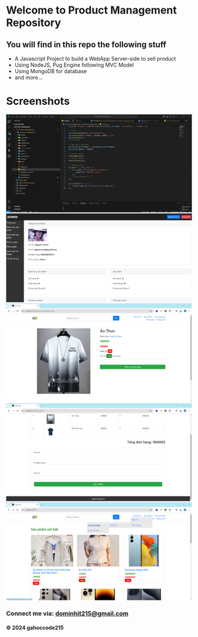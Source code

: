 # Welcome to Product Management Repository

## You will find in this repo the following stuff

* A Javascript Project to build a WebApp Server-side to sell product 
* Using NodeJS, Pug Engine following MVC Model 
* Using MongoDB for database
* and more...

# Screenshots
![Source code and test script](https://github.com/gahoccode215/ProductManagement/blob/main/screenshots/Screenshot%202024-07-03%20214329.png)
![Source code and test script](https://github.com/gahoccode215/ProductManagement/blob/main/screenshots/Screenshot%202024-07-03%20212738.png)
![Source code and test script](https://github.com/gahoccode215/ProductManagement/blob/main/screenshots/Screenshot%202024-07-03%20213243.png)
![Source code and test script](https://github.com/gahoccode215/ProductManagement/blob/main/screenshots/Screenshot%202024-07-03%20213315.png)
![Source code and test script](https://github.com/gahoccode215/ProductManagement/blob/main/screenshots/Screenshot%202024-07-03%20213229.png)

### Connect me via: dominhit215@gmail.com

#### &#169; 2024 gahoccode215